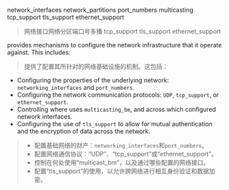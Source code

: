 network_interfaces network_partitions port_numbers multicasting tcp_support tls_support ethernet_support

> 网络接口网络分区端口号多播 tcp_support tls_support ethernet_support

provides mechanisms to configure the network infrastructure that it operate against. This includes:

> 提供了配置其所针对的网络基础设施的机制。这包括：

- Configuring the properties of the underlying network: `networking_interfaces` and `port_numbers`.
- Configuring the network communication protocols: `UDP`, `tcp_support`, or `ethernet_support`.
- Controlling where uses `multicasting_bm`, and across which configured network interfaces.
- Configuring the use of `tls_support` to allow for mutual authentication and the encryption of data across the network.

> - 配置基础网络的财产：`networking_interfaces`和`port_numbers`。
> - 配置网络通信协议：“UDP”、“tcp_support”或“ethernet_support”。
> - 控制在何处使用“multicast_bm”，以及通过哪些配置的网络接口。
> - 配置“tls_support”的使用，以允许跨网络进行相互身份验证和数据加密。
